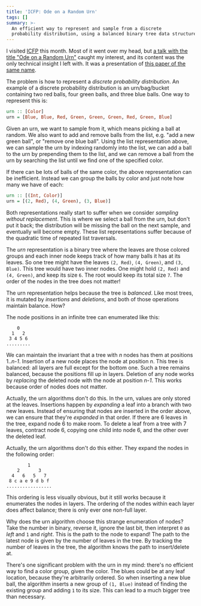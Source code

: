 ```yaml
---
title: 'ICFP: Ode on a Random Urn'
tags: []
summary: >-
  An efficient way to represent and sample from a discrete
  probability distribution, using a balanced binary tree data structure called the "urn".
---
```


I visited [ICFP](http://www.icfpconference.org/) this month.
Most of it went over my head,
but [a talk with the title "Ode on a Random Urn"](https://icfp17.sigplan.org/event/haskellsymp-2017-papers-ode-on-a-random-urn-functional-pearl-) caught my interest,
and its content was the only technical insight I left with.
It was a presentation of [this paper of the same name](https://www.cis.upenn.edu/~llamp/pdf/urns.pdf).

The problem is how to represent a _discrete probability distribution_.
An example of a discrete probability distribution is
an urn/bag/bucket containing two red balls, four green balls, and three blue balls.
One way to represent this is:

```hs
urn :: [Color]
urn = [Blue, Blue, Red, Green, Green, Green, Red, Green, Blue]
```

Given an urn, we want to sample from it,
which means picking a ball at random.
We also want to add and remove balls from the list,
e.g. "add a new green ball", or "remove one blue ball".
Using the list representation above,
we can sample the urn by indexing randomly into the list,
we can add a ball to the urn by prepending them to the list,
and we can remove a ball from the urn by searching the list until we find one of the specified color.

If there can be lots of balls of the same color,
the above representation can be inefficient.
Instead we can group the balls by color
and just note how many we have of each:

```hs
urn :: [(Int, Color)]
urn = [(2, Red), (4, Green), (3, Blue)]
```

Both representations really start to suffer when we consider _sampling without replacement_.
This is where we select a ball from the urn, but don't put it back;
the distribution will be missing the ball on the next sample,
and eventually will become empty.
These list representations suffer because of the quadratic time of repeated list traversals.

The _urn_ representation is a binary tree
where the leaves are those colored groups
and each inner node keeps track of how many balls it has at its leaves.
So one tree might have the leaves `(2, Red)`, `(4, Green)`, and `(3, Blue)`.
This tree would have two inner nodes.
One might hold `(2, Red)` and `(4, Green)`, and keep its size `6`.
The root would keep its total size `7`.
The order of the nodes in the tree does not matter!

The urn representation helps because the tree is _balanced_.
Like most trees, it is mutated by _insertions_ and _deletions_,
and both of those operations maintain balance.
How?

The node positions in an infinite tree can enumerated like this:

```
    0
  1   2
 3 4 5 6
.........
```

We can maintain the invariant that a tree with _n_ nodes has them at positions 1.._n-1_.
Insertion of a new node places the node at position _n_.
This tree is balanced: all layers are full except for the bottom one.
Such a tree remains balanced, because the positions fill up in layers.
Deletion of any node works by _replacing_ the deleted node with the node at position _n-1_.
This works because order of nodes does not matter.

Actually, the urn algorithms don't do this.
In the urn, values are only stored at the leaves.
Insertions happen by _expanding_ a leaf into a branch with two new leaves.
Instead of ensuring that nodes are inserted in the order above,
we can ensure that they're _expanded_ in that order.
If there are 6 leaves in the tree,
expand node 6 to make room.
To delete a leaf from a tree with 7 leaves,
contract node 6,
copying one child into node 6, and the other over the deleted leaf.

Actually, the urn algorithms don't do this either.
They expand the nodes in the following order:

```
        1
    2       3
  4   6   5   7
 8 c a e 9 d b f
.................
```

This ordering is less visually obvious,
but it still works because it enumerates the nodes in layers.
The ordering of the nodes within each layer does affect balance;
there is only ever one non-full layer.

Why does the urn algorithm choose this strange enumeration of nodes?
Take the number in binary, reverse it, ignore the last bit,
then interpret `0` as _left_ and `1` and _right_.
This is the path to the node to expand!
The path to the latest node is given by the number of leaves in the tree.
By tracking the number of leaves in the tree,
the algorithm knows the path to insert/delete at.

There's one significant problem with the urn in my mind:
there's no efficient way to find a color group, given the color.
The blues could be at any leaf location, because they're arbitrarily ordered.
So when inserting a new blue ball,
the algorithm inserts a new group of `(1, Blue)`
instead of finding the existing group and adding `1` to its size.
This can lead to a much bigger tree than necessary.
